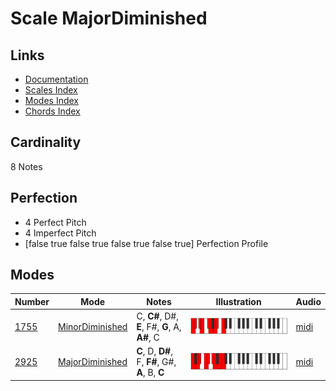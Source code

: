 # Scale MajorDiminished

## Links

- [Documentation](README.md)
- [Scales Index](Scales.md)
- [Modes Index](Modes.md)
- [Chords Index](Chords.md)

## Cardinality

8 Notes

## Perfection

- 4 Perfect Pitch
- 4 Imperfect Pitch
- [false true false true false true false true] Perfection Profile

## Modes

| Number | Mode | Notes | Illustration | Audio |
|--------|------|-------|--------------|-------|
| [1755](https://ianring.com/musictheory/scales/1755) | [MinorDiminished](ModeMinorDiminished.md) | C, **C#**, D#, **E**, F#, **G**, A, **A#**, C | ![CNaturalMinorDiminished](ModeCNaturalMinorDiminished.png) | [midi](https://github.com/edipermadi/music/blob/main/docs/ModeCNaturalMinorDiminished.mid?raw=true) | 
| [2925](https://ianring.com/musictheory/scales/2925) | [MajorDiminished](ModeMajorDiminished.md) | **C**, D, **D#**, F, **F#**, G#, **A**, B, **C** | ![CNaturalMajorDiminished](ModeCNaturalMajorDiminished.png) | [midi](https://github.com/edipermadi/music/blob/main/docs/ModeCNaturalMajorDiminished.mid?raw=true) | 
